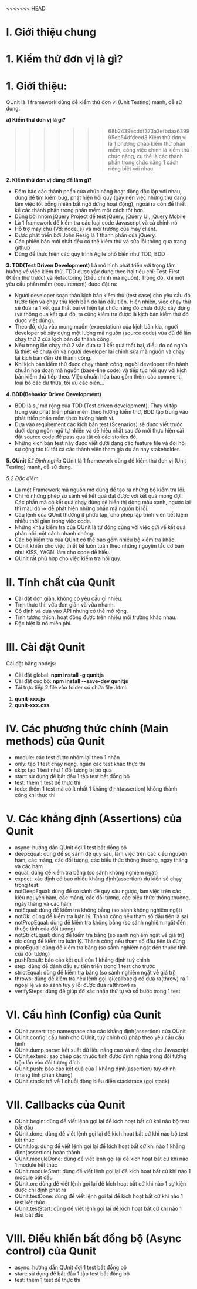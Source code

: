 <<<<<<< HEAD
# I. Giới thiệu chung
**1. Kiểm thử đơn vị là gì?**
=======
# 1. Giới thiệu:
QUnit là 1 framework dùng để kiểm thử đơn vị (Unit Testing) mạnh, dễ sử dụng.

**a) Kiểm thử đơn vị là gì?**
>>>>>>> 68b2439ecddf373a3efbdaa639995eb54dfdeed3
Kiểm thử đơn vị là 1 phương pháp kiểm thử phần mềm, công việc chính là kiểm thử chức năng, cụ thể là các thành phần trong chức năng 1 cách riêng biệt với nhau.

**2. Kiểm thử đơn vị dùng để làm gì?**
* Đảm bảo các thành phần của chức năng hoạt động độc lập với nhau, dùng để tìm kiếm bug, phát hiện hồi quy (gây nên việc những thứ đang làm việc tốt bỗng nhiên bất ngờ dừng hoạt động), ngoài ra còn để thiết kế các thành phần trong phần mềm một cách tốt hơn.
*	Dùng bởi nhóm jQuery Project để test jQuery, jQuery UI, jQuery Mobile
*	Là 1 framework để kiểm tra các loại code Javascript và cả chính nó
*	Hỗ trợ máy chủ (Vd: node.js) và môi trường của máy client.
*	Được phát triển bởi John Resig là 1 thành phần của jQuery.
*	Các phiên bản mới nhất đều có thể kiểm thử và sửa lỗi thông qua trang github
* Dùng để thực hiện các quy trình Agile phổ biến như TDD, BDD

**3. TDD(Test Driven Development)**
Là mô hình phát triển với trọng tâm hướng về việc kiểm thử. TDD được xây dựng theo hai tiêu chí: Test-First (Kiểm thử trước) và Refactoring (Điều chỉnh mã nguồn). Trong đó, khi một yêu cầu phần mềm (requirement) được đặt ra:
* Người developer soạn thảo kịch bản kiểm thử (test case) cho yêu cầu đó trước tiên và chạy thử kịch bản đó lần đầu tiên. Hiển nhiên, việc chạy thử sẽ đưa ra 1 kết quả thất bại vì hiện tại chức năng đó chưa được xây dựng (và thông qua kết quả đó, ta cũng kiểm tra được là kịch bản kiểm thử đó được viết đúng).
* Theo đó, dựa vào mong muốn (expectation) của kịch bản kia, người developer sẽ xây dựng một lượng mã nguồn (source code) vừa đủ để lần chạy thứ 2 của kịch bản đó thành công.
* Nếu trong lần chạy thứ 2 vẫn đưa ra 1 kết quả thất bại, điều đó có nghĩa là thiết kế chưa ổn và người developer lại chỉnh sửa mã nguồn và chạy lại kịch bản đến khi thành công.
* Khi kịch bản kiểm thử được chạy thành công, người developer tiến hành chuẩn hóa đoạn mã nguồn (base-line code) và tiếp tục hồi quy với kịch bản kiểm thử tiếp theo. Việc chuẩn hóa bao gồm thêm các comment, loại bỏ các dư thừa, tối ưu các biến…

**4. BDD(Behavior Driven Development)**
* BDD là sự mở rộng của TDD (Test driven development). Thay vì tập trung vào phát triển phần mềm theo hướng kiểm thử, BDD tập trung vào phát triển phần mềm theo hướng hành vi.
* Dựa vào requirement các kịch bản test (Scenarios) sẽ được viết trước dưới dạng ngôn ngữ tự nhiên và dễ hiểu nhất sau đó mới thực hiện cài đặt source code đễ pass qua tất cả các stories đó.
* Những kịch bản test này được viết dưới dạng các feature file và đòi hỏi sự cộng tác từ tất cả các thành viên tham gia dự án hay stakeholder.

**5. QUnit**
*5.1 Định nghĩa*
  QUnit là 1 framework dùng để kiểm thử đơn vị (Unit Testing) mạnh, dễ sử dụng.

*5.2 Đặc điểm*
*	Là một Framework mã nguồn mở dùng để tạo ra những bộ kiểm tra lỗi.
*	Chỉ rõ những phép so sánh về kết quả đạt được với kết quả mong đợi. Các phần mã có kết quả chạy đúng sẽ hiển thị dòng màu xanh, ngược lại thì màu đỏ => dễ phát hiện những phần mã nguồn bị lỗi.
*	Câu lệnh của QUnit thường ít phức tạp, cho phép lập trình viên tiết kiệm nhiều thời gian trong việc code.
*	Những khâu kiểm tra của QUnit là tự động cùng với việc gửi về kết quả phản hồi một cách nhanh chóng.
*	Các bộ kiểm tra của QUnit có thể bao gồm nhiều bộ kiểm tra khác.  
*	QUnit khiến cho việc thiết kế luôn tuân theo những nguyên tắc cơ bản như KISS, YAGNI làm cho code dễ hiểu.
*	QUnit rất phù hợp cho việc kiểm tra hồi quy.

# II. Tính chất của Qunit
*	Cài đặt đơn giản, không có yêu cầu gì nhiều.
*	Tính thực thi: vừa đơn giản và vừa nhanh.
*	Cố định và dựa vào API nhưng có thể mở rộng.
*	Tính tương thích: hoạt động được trên nhiều môi trường khác nhau.
*	Đặc biệt là nó miễn phí.

# III. Cài đặt Qunit
Cài đặt bằng nodejs:
* Cài đặt global:
**npm install -g qunitjs**
* Cài đặt cục bộ:
**npm install --save-dev qunitjs**
* Tải trực tiếp 2 file vào folder có chứa file .html:
1. **qunit-xxx.js**
2. **qunit-xxx.css**

# IV. Các phương thức chính (Main methods) của Qunit
*	module: các test được nhóm lại theo 1 nhãn
*	only: tạo 1 test chạy riêng, ngăn các test khác thực thi
*	skip: tạo 1 test như 1 đối tượng bị bỏ qua
*	start: sử dụng để bắt đầu 1 tập test bất đồng bộ
*	test: thêm 1 test để thực thi
*	todo: thêm 1 test mà có ít nhất 1 khẳng định(assertion) không thành công khi thực thi

# V. Các khẳng định (Assertions) của Qunit
*	async: hướng dẫn QUnit đợi 1 test bất đồng bộ
*	deepEqual: dùng để so sánh đệ quy sâu, làm việc trên các kiểu nguyên hàm, các mảng, các đối tượng, các biểu thức thông thường, ngày tháng và các hàm
* equal: dùng để kiểm tra bằng (so sánh không nghiêm ngặt)
*	expect: xác định có bao nhiêu khẳng định(assertion) dự kiến sẽ chạy trong test
*	notDeepEqual: dùng để so sánh đệ quy sâu ngược, làm việc trên các kiểu nguyên hàm, các mảng, các đối tượng, các biểu thức thông thường, ngày tháng và các hàm
*	notEqual: dùng để kiểm tra không bằng (so sánh không nghiêm ngặt)
*	notOk: dùng để kiểm tra luận lý. Thành công nếu tham số đầu tiên là sai
*	notPropEqual: dùng để kiểm tra không bằng (so sánh nghiêm ngặt đến thuộc tính của đối tượng)
*	notStrictEqual: dùng để kiểm tra bằng (so sánh nghiêm ngặt về giá trị)
*	ok: dùng để kiểm tra luận lý. Thành công nếu tham số đầu tiên là đúng
*	propEqual: dùng để kiểm tra bằng (so sánh nghiêm ngặt đến thuộc tính của đối tượng)
*	pushResult: báo cáo kết quả của 1 khẳng định tuỳ chỉnh
*	step: dùng để đánh dấu sự tiến triển trong 1 test cho trước
*	strictEqual: dùng để kiểm tra bằng (so sánh nghiêm ngặt về giá trị)
*	throws: dùng để kiểm tra nếu lệnh gọi lại(callback) có đưa ra(throw) ra 1 ngoại lệ và so sánh tuỳ ý lỗi được đưa ra(throw) ra
*	verifySteps: dùng để giúp đỡ xác nhận thứ tự và số bước trong 1 test

# VI. Cấu hình (Config) của Qunit
*	QUnit.assert: tạo namespace cho các khẳng định(assertion) của QUnit
*	QUnit.config: cấu hình cho QUnit, tuỳ chỉnh cú pháp theo yêu cầu cấu hình
*	QUnit.dump.parse: kết xuất dữ liệu nâng cao và mở rộng cho Javascript
*	QUnit.extend: sao chép các thuộc tính được định nghĩa trong đối tượng trộn lẫn vào đối tượng đích
*	QUnit.push: báo cáo kết quả của 1 khẳng định(assertion) tuỳ chỉnh (mang tính phản kháng)
*	QUnit.stack: trả về 1 chuỗi dòng biểu diễn stacktrace (gọi stack)

# VII. Callbacks của Qunit
*	QUnit.begin: dùng để viết lệnh gọi lại để kích hoạt bất cứ khi nào bộ test bắt đầu
*	QUnit.done: dùng để viết lệnh gọi lại để kích hoạt bất cứ khi nào bộ test kết thúc
*	QUnit.log: dùng để viết lệnh gọi lại để kích hoạt bất cứ khi nào 1 khẳng định(assertion) hoàn thành
*	QUnit.moduleDone: dùng để viết lệnh gọi lại để kích hoạt bất cứ khi nào 1 module kết thúc
* QUnit.moduleStart: dùng để viết lệnh gọi lại để kích hoạt bất cứ khi nào 1 module bắt đầu
*	QUnit.on: dùng để viết lệnh gọi lại để kích hoạt bất cứ khi nào 1 sự kiện được chỉ định phát ra
*	QUnit.testDone: dùng để viết lệnh gọi lại để kích hoạt bất cứ khi nào 1 test kết thúc
*	QUnit.testStart: dùng để viết lệnh gọi lại để kích hoạt bất cứ khi nào 1 test bắt đầu

# VIII. Điều khiển bất đồng bộ (Async control) của Qunit
*	async: hướng dẫn QUnit đợi 1 test bất đồng bộ
*	start: sử dụng để bắt đầu 1 tập test bất đồng bộ
*	test: thêm 1 test để thực thi
